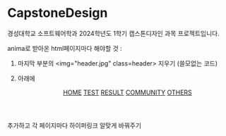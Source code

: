 # CapstoneDesign

경성대학교 소프트웨어학과 2024학년도 1학기 캡스톤디자인 과목 프로젝트입니다.

anima로 받아온 html페이지마다 해야할 것 :

1. 마지막 부분의 <img="header.jpg" class=header> 지우기 (쓸모없는 코드)

2. <body>
   <div class="test-page">
     <div class="div">
     
     아래에

<header class="header">
          <div class="header-group">
            <menu class="button-wrap">
              <a href="/" class="button">HOME</a>
              <a href="test_select" class="button">TEST</a>
              <a href="result" class="button">RESULT</a>
              <a href="community" class="button">COMMUNITY</a>
              <a href="others" class="button">OTHERS</a>
            </menu>
          </div>
        </header>
       추가하고 각 페이지마다 하이퍼링크 알맞게 바꿔주기
